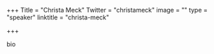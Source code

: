 +++
Title = "Christa Meck"
Twitter = "christameck"
image = ""
type = "speaker"
linktitle = "christa-meck"

+++

bio
